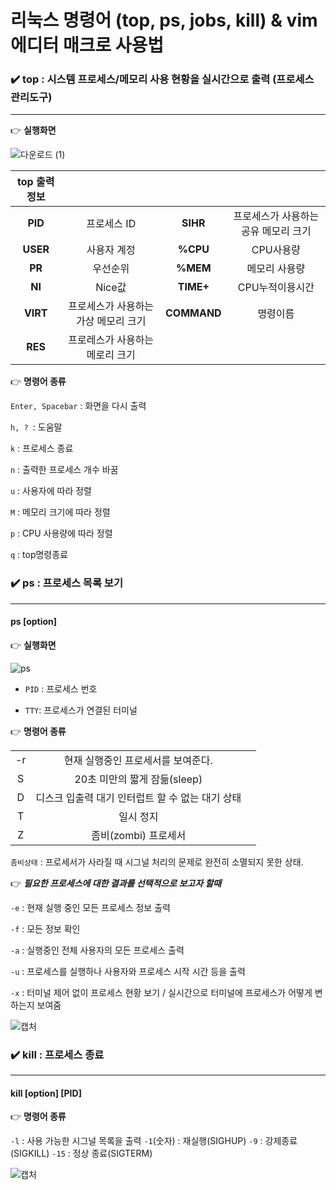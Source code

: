 리눅스 명령어 (top, ps, jobs, kill) & vim 에디터 매크로 사용법
====
### :heavy_check_mark: top : 시스템 프로세스/메모리 사용 현황을 실시간으로 출력 (프로세스 관리도구)
---
:point_right: __실행화면__ 

![다운로드 (1)](https://user-images.githubusercontent.com/104743690/171988366-66d73c56-0a4f-413a-8318-f5c84e638d5e.png)

| top 출력정보||||
|:---:|:---:|:---:|:---:|
| **PID** | 프로세스 ID | **SIHR** | 프로세스가 사용하는 공유 메모리 크기 |
| **USER** | 사용자 계정 | **%CPU** | CPU사용량 |
| **PR** | 우선순위 | **%MEM** | 메모리 사용량 |
| **NI**| Nice값 | **TIME+** | CPU누적이용시간 |
| **VIRT** | 프로세스가 사용하는 가상 메모리 크기  | **COMMAND** | 명령이름 |
| **RES**| 프로레스가 사용하는 메로리 크기 | | |


:point_right: __명령어 종류__

`Enter, Spacebar` : 화면을 다시 출력

`h, ? `: 도움말

` k ` : 프로세스 종료

` n ` : 출력한 프로세스 개수 바꿈

` u ` : 사용자에 따라 정렬

` M ` : 메모리 크기에 따라 정렬

` p ` : CPU 사용량에 따라 정렬

` q ` : top명령종료


### :heavy_check_mark: __ps : 프로세스 목록 보기__
---

#### __ps \[option\]__


:point_right:  __실행화면__ 

![ps](https://user-images.githubusercontent.com/104743690/171987771-15634b7d-e37c-48c1-b482-19aa1854a912.PNG)

* `PID` : 프로세스 번호

* `TTY`: 프로세스가 연결된 터미널




:point_right: __명령어 종류__

||||
|:---:|:---:|:---:|
| -r | 현재 실행중인 프로세서를 보여준다. |
| S  | 20초 미만의 짧게 잠듦(sleep)  |
| D  | 디스크 입출력 대기 인터럽트 할 수 없는 대기 상태 |
| T  | 일시 정지 |
| Z  | 좀비(zombi) 프로세서 |

`좀비상태` : 프로세서가 사라질 때 시그널 처리의 문제로 완전히 소멸되지 못한 상태.




:point_right:  __*필요한 프로세스에 대한 결과를 선택적으로 보고자 할때*__

`-e` : 현재 실행 중인 모든 프로세스 정보 출력

`-f` : 모든 정보 확인

`-a` : 실행중인 전체 사용자의 모든 프로세스 출력

`-u` : 프로세스를 실행하나 사용자와 프로세스 시작 시간 등을 출력

`-x` : 터미널 제어 없이 프로세스 현황 보기 / 실시간으로 터미널에 프로세스가 어떻게 변하는지 보여줌

![캡처](https://user-images.githubusercontent.com/104743690/171989250-f38fabe8-de39-4f0c-a6ca-b67c2bbdb820.PNG)



### :heavy_check_mark: kill : 프로세스 종료
---
#### __kill \[option\] \[PID\]__

:point_right: __명령어 종류__

`-l` : 사용 가능한 시그널 목록을 출력
`-1`(숫자) : 재실행(SIGHUP)
`-9` : 강제종료(SIGKILL)
`-15` : 정상 종료(SIGTERM)

![캡처](https://user-images.githubusercontent.com/104743690/171989348-a856aad5-7003-442b-9d02-e43c89579016.PNG)
